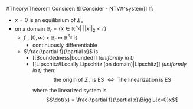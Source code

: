 #Theory/Theorem 
Consider: ![[Consider - NTV#^system]]
If:
- $x = 0$ is an equilibrium of $\Sigma_\circ$
-  on a domain $\mathbb{B}_r = \{x\in\mathbb{R}^{n_x}\big|~ ||x||_2 < r\}$
	- $f:[0,\infty\rangle\times\mathbb{B}_r\mapsto\mathbb{R}^{n_x}$ is 
		- continuously differentiable
	- $\frac{\partial f}{\partial x}$ is
		- [[Boundedness|bounded]] *(uniformly in t)*
		- [[Lipschitz#Locally Lipschitz (on domain)|Lipschitz]] *(uniformly in t)*
then:
$$\text{the origin of $\Sigma_\circ$ is ES  } \Longleftrightarrow \text{  The linearization is ES}$$
where the linearized system is
$$\dot{x} = \frac{\partial f}{\partial x}\Bigg|_{x=0}x$$


